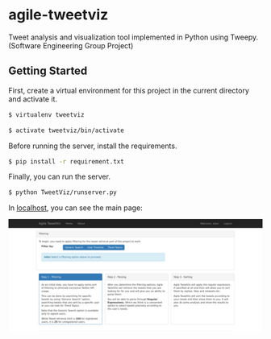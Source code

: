 # agile-tweetviz

Tweet analysis and visualization tool implemented in Python using Tweepy. (Software Engineering Group Project)

## Getting Started

First, create a virtual environment for this project in the current directory and activate it.

```bash
$ virtualenv tweetviz
```

```bash
$ activate tweetviz/bin/activate
```

Before running the server, install the requirements.

```bash
$ pip install -r requirement.txt
```

Finally, you can run the server.

```bash
$ python TweetViz/runserver.py
```

In [localhost](http://localhost:5555/), you can see the main page:

![Main Page](imgs/mainpage.png)
